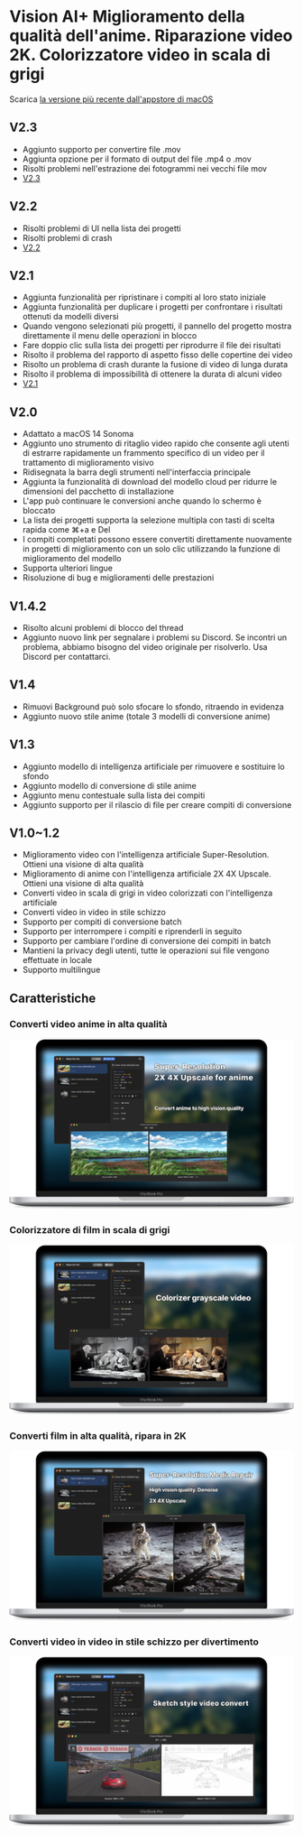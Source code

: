 # Vision AI+ Miglioramento della qualità dell'anime. Riparazione video 2K. Colorizzatore video in scala di grigi

Scarica [la versione più recente dall'appstore di macOS](https://apps.apple.com/us/app/id6445976076)

V2.3
---
- Aggiunto supporto per convertire file .mov
- Aggiunta opzione per il formato di output del file .mp4 o .mov
- Risolti problemi nell'estrazione dei fotogrammi nei vecchi file mov
- [V2.3](https://download.marksdo.com/apps/VisionAI/V2.3/VisionAI.dmg)

V2.2
---
- Risolti problemi di UI nella lista dei progetti
- Risolti problemi di crash
- [V2.2](https://download.marksdo.com/apps/VisionAI/V2.2/VisionAI.dmg)

V2.1
---
- Aggiunta funzionalità per ripristinare i compiti al loro stato iniziale
- Aggiunta funzionalità per duplicare i progetti per confrontare i risultati ottenuti da modelli diversi
- Quando vengono selezionati più progetti, il pannello del progetto mostra direttamente il menu delle operazioni in blocco
- Fare doppio clic sulla lista dei progetti per riprodurre il file dei risultati
- Risolto il problema del rapporto di aspetto fisso delle copertine dei video
- Risolto un problema di crash durante la fusione di video di lunga durata
- Risolto il problema di impossibilità di ottenere la durata di alcuni video
- [V2.1](https://download.marksdo.com/apps/VisionAI/V2.1/VisionAI.zip)

V2.0
---
- Adattato a macOS 14 Sonoma
- Aggiunto uno strumento di ritaglio video rapido che consente agli utenti di estrarre rapidamente un frammento specifico di un video per il trattamento di miglioramento visivo
- Ridisegnata la barra degli strumenti nell'interfaccia principale
- Aggiunta la funzionalità di download del modello cloud per ridurre le dimensioni del pacchetto di installazione
- L'app può continuare le conversioni anche quando lo schermo è bloccato
- La lista dei progetti supporta la selezione multipla con tasti di scelta rapida come ⌘+a e Del
- I compiti completati possono essere convertiti direttamente nuovamente in progetti di miglioramento con un solo clic utilizzando la funzione di miglioramento del modello
- Supporta ulteriori lingue
- Risoluzione di bug e miglioramenti delle prestazioni

V1.4.2
---
- Risolto alcuni problemi di blocco del thread
- Aggiunto nuovo link per segnalare i problemi su Discord. Se incontri un problema, abbiamo bisogno del video originale per risolverlo. Usa Discord per contattarci.

V1.4
---
- Rimuovi Background può solo sfocare lo sfondo, ritraendo in evidenza
- Aggiunto nuovo stile anime (totale 3 modelli di conversione anime)

V1.3
---
- Aggiunto modello di intelligenza artificiale per rimuovere e sostituire lo sfondo
- Aggiunto modello di conversione di stile anime
- Aggiunto menu contestuale sulla lista dei compiti
- Aggiunto supporto per il rilascio di file per creare compiti di conversione

V1.0~1.2
---
- Miglioramento video con l'intelligenza artificiale Super-Resolution. Ottieni una visione di alta qualità
- Miglioramento di anime con l'intelligenza artificiale 2X 4X Upscale. Ottieni una visione di alta qualità
- Converti video in scala di grigi in video colorizzati con l'intelligenza artificiale
- Converti video in video in stile schizzo
- Supporto per compiti di conversione batch
- Supporto per interrompere i compiti e riprenderli in seguito
- Supporto per cambiare l'ordine di conversione dei compiti in batch
- Mantieni la privacy degli utenti, tutte le operazioni sui file vengono effettuate in locale
- Supporto multilingue

## Caratteristiche

### Converti video anime in alta qualità
![convert-anime-high-quality](images/Web-Preview-1.png)


### Colorizzatore di film in scala di grigi
![colorizer-grayscale-movie](images/Web-Preview-2.png)


### Converti film in alta qualità, ripara in 2K
![convert-movie-to-high-quality](images/Web-Preview-3.png)


### Converti video in video in stile schizzo per divertimento
![Convert-video-to-sketch-style-video-for-fun](images/Web-Preview-4.png)